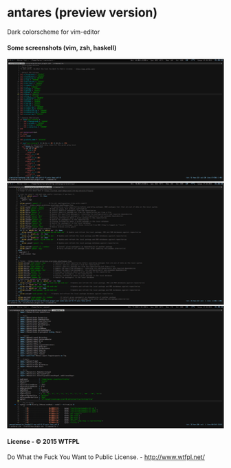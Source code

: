 # antares (preview version)

Dark colorscheme for vim-editor

#### Some screenshots (vim, zsh, haskell)

![](/screenshots/1-vim.png?raw=true)
![](/screenshots/2-zsh.png?raw=true)
![](/screenshots/3-haskell.png?raw=true)


#### License - © 2015 WTFPL
Do What the Fuck You Want to Public License. - http://www.wtfpl.net/
